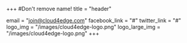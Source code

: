 +++
#Don't remove name!
title = "header"

email = "join@cloud4edge.com"
facebook_link = "#"
twitter_link = "#"
logo_img = "/images/cloud4edge-logo.png"
logo_large_img = "/images/cloud4edge-logo.png"
+++